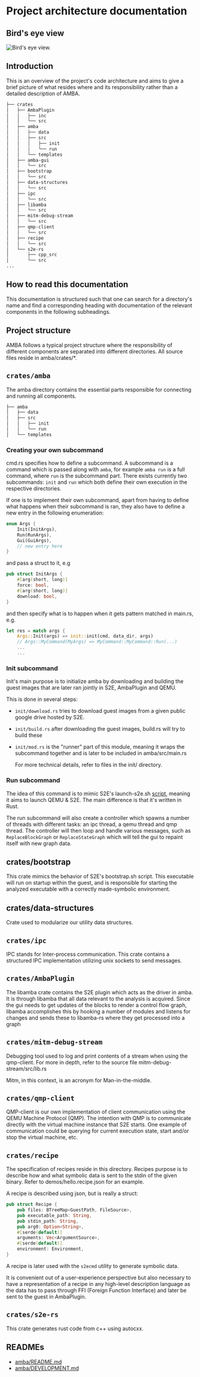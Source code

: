 # Project architecture documentation

## Bird's eye view

![Bird's eye view.](https://cdn.discordapp.com/attachments/803687143871742004/1091376154704879696/image.png)

## Introduction

This is an overview of the project's code architecture and aims to give a brief
picture of what resides where and its responsibility rather than a detailed
description of AMBA. 


```md
├── crates
│   ├── AmbaPlugin
│   │   ├── inc
│   │   └── src
│   ├── amba
│   │   ├── data
│   │   ├── src
│   │   │   ├── init
│   │   │   └── run
│   │   └── templates
│   ├── amba-gui
│   │   └── src
│   ├── bootstrap
│   │   └── src
│   ├── data-structures
│   │   └── src
│   ├── ipc
│   │   └── src
│   ├── libamba
│   │   └── src
│   ├── mitm-debug-stream
│   │   └── src
│   ├── qmp-client
│   │   └── src
│   ├── recipe
│   │   └── src
│   └── s2e-rs
│       ├── cpp_src
│       └── src
... 
```

## How to read this documentation

This documentation is structured such that one can search for a directory's name
and find a corresponding heading with documentation of the relevant components
in the following subheadings. 

## Project structure
AMBA follows a typical project structure where the responsibility of different
components are separated into different directories. All source files reside in
amba/crates/*. 

## `crates/amba`
The amba directory contains the essential parts responsible for connecting and
running all components.

```md
├── amba
│   ├── data
│   ├── src
│   │   ├── init
│   │   └── run
│   └── templates
```

### Creating your own subcommand

cmd.rs specifies how to define a subcommand. A subcommand is a command which is
passed along with `amba`, for example `amba run` is a full command, where `run`
is the subcommand part. There exists currently two subcommands: `init` and `run`
which both define their own execution in the respective directories. 

If one is to implement their own subcommand, apart from having to define what
happens when their subcommand is ran, they also have to define a new entry in
the following enumeration: 

```rust
enum Args {
    Init(InitArgs),
    Run(RunArgs),
    Gui(GuiArgs),
    // new entry here
} 
```

and pass a struct to it, e.g

```rust
pub struct InitArgs {
    #[arg(short, long)]
    force: bool,
    #[arg(short, long)]
    download: bool,
}
```

and then specify what is to happen when it gets pattern matched in main.rs, e.g.

```rust
let res = match args {
    Args::Init(args) => init::init(cmd, data_dir, args)
    // Args::MyCommand(MyArgs) => MyCommand::MyCommand::Run(...)
    ...
    ...
```

### Init subcommand
Init's main purpose is to initialize amba by downloading and building the guest
images that are later ran jointly in S2E, AmbaPlugin and QEMU.

This is done in several steps:

- `init/download.rs` tries to download guest images from a given public google drive
    hosted by S2E.
- `init/build.rs`  after downloading the guest images, build.rs will try to build
    these 
- `init/mod.rs` is the "runner" part of this module, meaning it wraps the
    subcommand together and is later to be included in amba/src/main.rs

    For more technical details, refer to files in the init/ directory.

### Run subcommand

The idea of this command is to mimic S2E's launch-s2e.sh [script](https://github.com/S2E/s2e-env/blob/master/s2e_env/templates/launch-s2e.sh), meaning it aims to launch QEMU & S2E. The main
difference is that it's written in Rust.

The run subcommand will also create a controller which spawns a number of threads with different tasks:
an ipc thread, a qemu thread and qmp thread. The controller will then loop and
handle various messages, such as `ReplaceBlockGraph` or `ReplaceStateGraph`
which will tell the gui to repaint itself with new graph data.

## crates/bootstrap
This crate mimics the behavior of S2E's bootstrap.sh script. 
This executable will run on startup within the guest, and is responsible
for starting the analyzed executable with a correctly made-symbolic
environment. 

## crates/data-structures
Crate used to modularize our utility data structures. 

## `crates/ipc`
IPC stands for Inter-process communication. This crate contains a structured IPC
implementation utilizing unix sockets to send messages.

## `crates/AmbaPlugin`
The libamba crate contains the S2E plugin which acts as the driver in amba.
It is through libamba that all data relevant to the analysis is acquired.
Since the gui needs to get updates of the blocks to render a control flow graph,
libamba accomplishes this by hooking a number of modules and listens for changes and sends these to libamba-rs 
where they get processed into a graph

## `crates/mitm-debug-stream`
Debugging tool used to log and print contents of a stream when using the
qmp-client. For more in depth, refer to the source file
mitm-debug-stream/src/lib.rs

Mitm, in this context, is an acronym for Man-in-the-middle.

## `crates/qmp-client`

QMP-client is our own implementation of client communication using the QEMU
Machine Protocol (QMP). The intention with QMP is to communicate directly with
the virtual machine instance that S2E starts. One example of communication could
be querying for current execution state, start and/or stop the virtual machine,
etc. 

## `crates/recipe`
The specification of recipes reside in this directory. 
Recipes purpose is to describe how and what symbolic data is sent to the stdin of the given
binary. Refer to demos/hello.recipe.json for an example. 

A recipe is described using json, but is really a struct:

```rust
pub struct Recipe {
    pub files: BTreeMap<GuestPath, FileSource>,
    pub executable_path: String,
    pub stdin_path: String,
    pub arg0: Option<String>,
    #[serde(default)]
    arguments: Vec<ArgumentSource>,
    #[serde(default)]
    environment: Environment,
}

```

A recipe is later used with the `s2ecmd` utility to generate symbolic data.

It is convenient out of a user-experience perspective but also necessary to
have a representation of a recipe in any high-level description language as the
data has to pass through FFI (Foreign Function Interface) and later be sent to
the guest in AmbaPlugin.

## `crates/s2e-rs`
This crate generates rust code from c++ using autocxx. 

## READMEs
* [amba/README.md](README.md)
* [amba/DEVELOPMENT.md](DEVELOPMENT.md)
